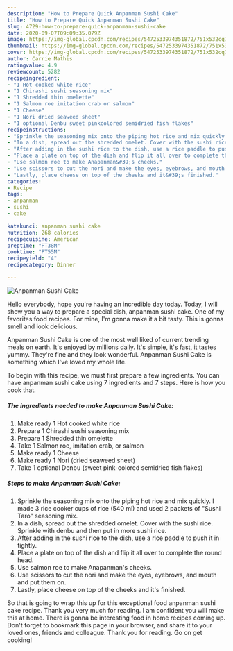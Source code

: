 ```yaml
---
description: "How to Prepare Quick Anpanman Sushi Cake"
title: "How to Prepare Quick Anpanman Sushi Cake"
slug: 4729-how-to-prepare-quick-anpanman-sushi-cake
date: 2020-09-07T09:09:35.079Z
image: https://img-global.cpcdn.com/recipes/5472533974351872/751x532cq70/anpanman-sushi-cake-recipe-main-photo.jpg
thumbnail: https://img-global.cpcdn.com/recipes/5472533974351872/751x532cq70/anpanman-sushi-cake-recipe-main-photo.jpg
cover: https://img-global.cpcdn.com/recipes/5472533974351872/751x532cq70/anpanman-sushi-cake-recipe-main-photo.jpg
author: Carrie Mathis
ratingvalue: 4.9
reviewcount: 5282
recipeingredient:
- "1 Hot cooked white rice"
- "1 Chirashi sushi seasoning mix"
- "1 Shredded thin omelette"
- "1 Salmon roe imitation crab or salmon"
- "1 Cheese"
- "1 Nori dried seaweed sheet"
- "1 optional Denbu sweet pinkcolored semidried fish flakes"
recipeinstructions:
- "Sprinkle the seasoning mix onto the piping hot rice and mix quickly. I made 3 rice cooker cups of rice (540 ml) and used 2 packets of &#34;Sushi Taro&#34; seasoning mix."
- "In a dish, spread out the shredded omelet. Cover with the sushi rice. Sprinkle with denbu and then put in more sushi rice."
- "After adding in the sushi rice to the dish, use a rice paddle to push it in tightly."
- "Place a plate on top of the dish and flip it all over to complete the round head."
- "Use salmon roe to make Anapanman&#39;s cheeks."
- "Use scissors to cut the nori and make the eyes, eyebrows, and mouth and put them on."
- "Lastly, place cheese on top of the cheeks and it&#39;s finished."
categories:
- Recipe
tags:
- anpanman
- sushi
- cake

katakunci: anpanman sushi cake 
nutrition: 268 calories
recipecuisine: American
preptime: "PT38M"
cooktime: "PT55M"
recipeyield: "4"
recipecategory: Dinner

---
```



![Anpanman Sushi Cake](https://img-global.cpcdn.com/recipes/5472533974351872/751x532cq70/anpanman-sushi-cake-recipe-main-photo.jpg)

Hello everybody, hope you're having an incredible day today. Today, I will show you a way to prepare a special dish, anpanman sushi cake. One of my favorites food recipes. For mine, I'm gonna make it a bit tasty. This is gonna smell and look delicious.

Anpanman Sushi Cake is one of the most well liked of current trending meals on earth. It's enjoyed by millions daily. It's simple, it's fast, it tastes yummy. They're fine and they look wonderful. Anpanman Sushi Cake is something which I've loved my whole life.




To begin with this recipe, we must first prepare a few ingredients. You can have anpanman sushi cake using 7 ingredients and 7 steps. Here is how you cook that.

<!--inarticleads1-->

##### The ingredients needed to make Anpanman Sushi Cake:

1. Make ready 1 Hot cooked white rice
1. Prepare 1 Chirashi sushi seasoning mix
1. Prepare 1 Shredded thin omelette
1. Take 1 Salmon roe, imitation crab, or salmon
1. Make ready 1 Cheese
1. Make ready 1 Nori (dried seaweed sheet)
1. Take 1 optional Denbu (sweet pink-colored semidried fish flakes)




<!--inarticleads2-->

##### Steps to make Anpanman Sushi Cake:

1. Sprinkle the seasoning mix onto the piping hot rice and mix quickly. I made 3 rice cooker cups of rice (540 ml) and used 2 packets of &#34;Sushi Taro&#34; seasoning mix.
1. In a dish, spread out the shredded omelet. Cover with the sushi rice. Sprinkle with denbu and then put in more sushi rice.
1. After adding in the sushi rice to the dish, use a rice paddle to push it in tightly.
1. Place a plate on top of the dish and flip it all over to complete the round head.
1. Use salmon roe to make Anapanman&#39;s cheeks.
1. Use scissors to cut the nori and make the eyes, eyebrows, and mouth and put them on.
1. Lastly, place cheese on top of the cheeks and it&#39;s finished.




So that is going to wrap this up for this exceptional food anpanman sushi cake recipe. Thank you very much for reading. I am confident you will make this at home. There is gonna be interesting food in home recipes coming up. Don't forget to bookmark this page in your browser, and share it to your loved ones, friends and colleague. Thank you for reading. Go on get cooking!
